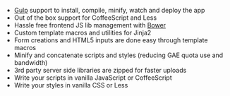 - [Gulp](http://gulpjs.com/) support to install, compile, minify, watch and deploy the app
- Out of the box support for CoffeeScript and Less
- Hassle free frontend JS lib management with [Bower](http://bower.io/)
- Custom template macros and utilities for Jinja2
- Form creations and HTML5 inputs are done easy through template macros
- Minify and concatenate scripts and styles (reducing GAE quota use and bandwidth)
- 3rd party server side libraries are zipped for faster uploads
- Write your scripts in vanilla JavaScript or CoffeeScript
- Write your styles in vanilla CSS or Less

